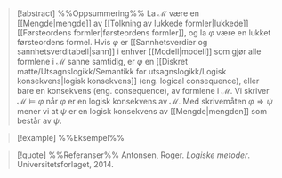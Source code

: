 
> [!abstract] %%Oppsummering%%
> La $\mathcal{M}$ være en [[Mengde|mengde]] av [[Tolkning av lukkede formler|lukkede]] [[Førsteordens formler|førsteordens formler]], og la $\varphi$ være en lukket førsteordens formel. Hvis $\varphi$ er [[Sannhetsverdier og sannhetsverditabell|sann]] i enhver [[Modell|modell]] som gjør alle formlene i $\mathcal{M}$ sanne samtidig, er $\varphi$ en [[Diskret matte/Utsagnslogikk/Semantikk for utsagnslogikk/Logisk konsekvens|logisk konsekvens]] (eng. logical consequence), eller bare en konsekvens (eng. consequence), av formlene i $\mathcal{M}$. Vi skriver $\mathcal{M}\models \varphi$ når $\varphi$ er en logisk konsekvens av $\mathcal{M}$. Med skrivemåten $\varphi\Rightarrow\psi$ mener vi at $\psi$ er en logisk konsekvens av [[Mengde|mengden]] som består av $\psi$.

> [!example] %%Eksempel%%
> 

> [!quote] %%Referanser%%
>Antonsen, Roger. *Logiske metoder*. Universitetsforlaget, 2014.